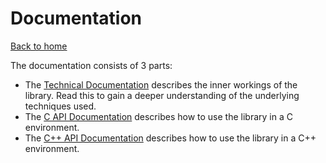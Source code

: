 # Documentation
[Back to home](../)

The documentation consists of 3 parts:

* The [Technical Documentation](technical.md) describes the inner workings of the library. Read this to gain a deeper understanding of the underlying techniques used.
* The [C API Documentation](c-api.md) describes how to use the library in a C environment.
* The [C++ API Documentation](cpp-api.md) describes how to use the library in a C++ environment.
